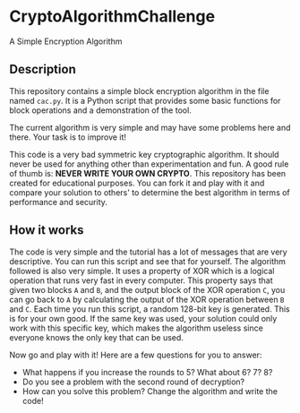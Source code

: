 # CryptoAlgorithmChallenge
A Simple Encryption Algorithm

## Description
This repository contains a simple block encryption algorithm in the
file named `cac.py`. It is a Python script that provides some basic
functions for block operations and a demonstration of the tool.

The current algorithm is very simple and may have some problems here
and there. Your task is to improve it!

This code is a very bad symmetric key cryptographic algorithm. It should
never be used for anything other than experimentation and fun. A good
rule of thumb is: **NEVER WRITE YOUR OWN CRYPTO**. This repository has
been created for educational purposes. You can fork it and play with it
and compare your solution to others' to determine the best algorithm in
terms of performance and security.

## How it works
The code is very simple and the tutorial has a lot of messages that are
very descriptive. You can run this script and see that for yourself.
The algorithm followed is also very simple. It uses a property of XOR
which is a logical operation that runs very fast in every computer.
This property says that given two blocks `A` and `B`, and the output block
of the XOR operation `C`, you can go back to `A` by calculating the output
of the XOR operation between `B` and `C`. Each time you run this script, 
a random 128-bit key is generated. This is for your own good. If the
same key was used, your solution could only work with this specific key,
which makes the algorithm useless since everyone knows the only key that
can be used.

Now go and play with it! Here are a few questions for you to answer:

* What happens if you increase the rounds to 5? What about 6? 7? 8?
* Do you see a problem with the second round of decryption?
* How can you solve this problem? Change the algorithm and write the code!

